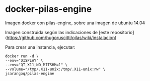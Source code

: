 # docker-pilas-engine
Imagen docker con pilas-engine, sobre una imagen de ubuntu 14.04

Imagen construida según las indicaciones de [este repositorio] (https://github.com/hugoruscitti/pilas/wiki/instalacion)


Para crear una instancia, ejecutar:
```
docker run -d \
--env="DISPLAY" \
--env="QT_X11_NO_MITSHM=1" \
--volume="/tmp/.X11-unix:/tmp/.X11-unix:rw" \
jsarangoq/pilas-engine
```
